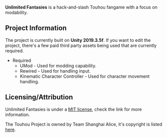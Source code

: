 **Unlimited Fantasies** is a hack-and-slash Touhou fangame with a focus on modability. 

## Project Information
The project is currently built on **Unity 2019.3.5f**.
If you want to edit the project, there's a few paid third party assets being used that are currently required.

* Required
  * UMod - Used for modding capability.
  * Rewired - Used for handling input.
  * Kinematic Character Controller - Used for character movement handling.

## Licensing/Attribution
Unlimited Fantasies is under a [MIT license](https://github.com/christides11/touhou-unlimited-fantasies/blob/master/LICENSE), check the link for more information.

The Touhou Project is owned by Team Shanghai Alice, it's copyright is listed [here](https://en.touhouwiki.net/wiki/Touhou_Wiki:Copyrights).
